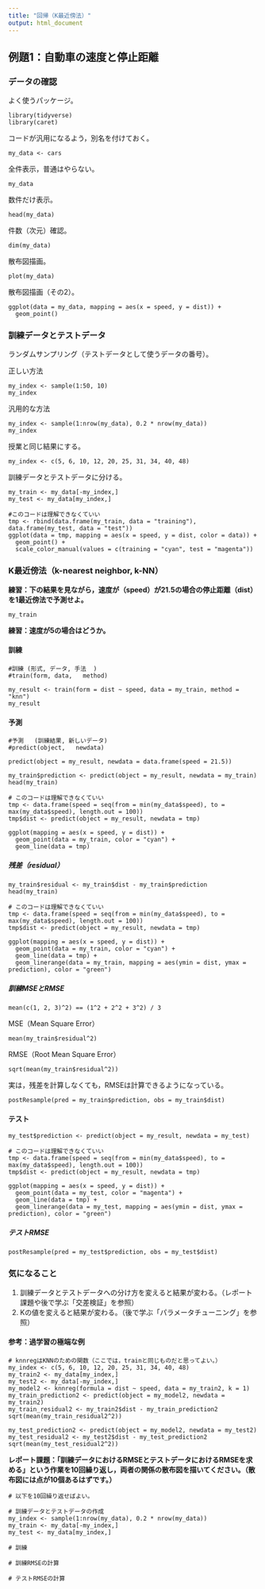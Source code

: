 ```yaml
---
title: "回帰（K最近傍法）"
output: html_document
---
```


## 例題1：⾃動⾞の速度と停⽌距離

### データの確認

よく使うパッケージ。

```{r}
library(tidyverse)
library(caret)
```

コードが汎用になるよう，別名を付けておく。

```{r}
my_data <- cars
```

全件表示，普通はやらない。

```{r, eval=FALSE}
my_data
```

数件だけ表示。

```{r}
head(my_data)
```

件数（次元）確認。

```{r}
dim(my_data)
```

散布図描画。

```{r}
plot(my_data)
```

散布図描画（その2）。

```{r}
ggplot(data = my_data, mapping = aes(x = speed, y = dist)) +
  geom_point()
```

### 訓練データとテストデータ

ランダムサンプリング（テストデータとして使うデータの番号）。

正しい方法

```{r}
my_index <- sample(1:50, 10)
my_index
```

汎用的な方法

```{r}
my_index <- sample(1:nrow(my_data), 0.2 * nrow(my_data))
my_index
```

授業と同じ結果にする。

```{r}
my_index <- c(5, 6, 10, 12, 20, 25, 31, 34, 40, 48)
```

訓練データとテストデータに分ける。

```{r}
my_train <- my_data[-my_index,]
my_test <- my_data[my_index,]
```

```{r}
#このコードは理解できなくていい
tmp <- rbind(data.frame(my_train, data = "training"), data.frame(my_test, data = "test"))
ggplot(data = tmp, mapping = aes(x = speed, y = dist, color = data)) +
  geom_point() +
  scale_color_manual(values = c(training = "cyan", test = "magenta"))
```

### K最近傍法（k-nearest neighbor, k-NN）

**練習：下の結果を見ながら，速度が（speed）が21.5の場合の停止距離（dist）を1最近傍法で予測せよ。**

```{r}
my_train
```

**練習：速度が5の場合はどうか。**

#### 訓練

```{r}
#訓練 (形式, データ, 手法  )
#train(form, data,   method)

my_result <- train(form = dist ~ speed, data = my_train, method = "knn")
my_result
```

#### 予測

```{r}
#予測   (訓練結果, 新しいデータ)
#predict(object,   newdata)

predict(object = my_result, newdata = data.frame(speed = 21.5))
```

```{r}
my_train$prediction <- predict(object = my_result, newdata = my_train)
head(my_train)
```

```{r}
# このコードは理解できなくていい
tmp <- data.frame(speed = seq(from = min(my_data$speed), to = max(my_data$speed), length.out = 100))
tmp$dist <- predict(object = my_result, newdata = tmp)

ggplot(mapping = aes(x = speed, y = dist)) +
  geom_point(data = my_train, color = "cyan") +
  geom_line(data = tmp)
```

##### 残差（residual）

```{r}
my_train$residual <- my_train$dist - my_train$prediction
head(my_train)
```

```{r}
# このコードは理解できなくていい
tmp <- data.frame(speed = seq(from = min(my_data$speed), to = max(my_data$speed), length.out = 100))
tmp$dist <- predict(object = my_result, newdata = tmp)

ggplot(mapping = aes(x = speed, y = dist)) +
  geom_point(data = my_train, color = "cyan") +
  geom_line(data = tmp) +
  geom_linerange(data = my_train, mapping = aes(ymin = dist, ymax = prediction), color = "green")
```

##### 訓練MSEとRMSE

```{r}
mean(c(1, 2, 3)^2) == (1^2 + 2^2 + 3^2) / 3
```

MSE（Mean Square Error）

```{r}
mean(my_train$residual^2)
```


RMSE（Root Mean Square Error）

```{r}
sqrt(mean(my_train$residual^2))
```

実は，残差を計算しなくても，RMSEは計算できるようになっている。

```{r}
postResample(pred = my_train$prediction, obs = my_train$dist)
```

#### テスト

```{r}
my_test$prediction <- predict(object = my_result, newdata = my_test)
```

```{r}
# このコードは理解できなくていい
tmp <- data.frame(speed = seq(from = min(my_data$speed), to = max(my_data$speed), length.out = 100))
tmp$dist <- predict(object = my_result, newdata = tmp)

ggplot(mapping = aes(x = speed, y = dist)) +
  geom_point(data = my_test, color = "magenta") +
  geom_line(data = tmp) +
  geom_linerange(data = my_test, mapping = aes(ymin = dist, ymax = prediction), color = "green")
```

##### テストRMSE

```{r}
postResample(pred = my_test$prediction, obs = my_test$dist)
```

### 気になること

1. 訓練データとテストデータへの分け方を変えると結果が変わる。（レポート課題や後で学ぶ「交差検証」を参照）
1. Kの値を変えると結果が変わる。（後で学ぶ「パラメータチューニング」を参照）

#### 参考：過学習の極端な例

```{r}
# knnregはKNNのための関数（ここでは，trainと同じものだと思ってよい。）
my_index <- c(5, 6, 10, 12, 20, 25, 31, 34, 40, 48)
my_train2 <- my_data[my_index,]
my_test2 <- my_data[-my_index,]
my_model2 <- knnreg(formula = dist ~ speed, data = my_train2, k = 1)
my_train_prediction2 <- predict(object = my_model2, newdata = my_train2)
my_train_residual2 <- my_train2$dist - my_train_prediction2
sqrt(mean(my_train_residual2^2))
```

```{r}
my_test_prediction2 <- predict(object = my_model2, newdata = my_test2)
my_test_residual2 <- my_test2$dist - my_test_prediction2
sqrt(mean(my_test_residual2^2))
```

**レポート課題：「訓練データにおけるRMSEとテストデータにおけるRMSEを求める」という作業を10回繰り返し，両者の関係の散布図を描いてください。（散布図には点が10個あるはずです。）**

```{r, eval=FALSE}
# 以下を10回繰り返せばよい。

# 訓練データとテストデータの作成
my_index <- sample(1:nrow(my_data), 0.2 * nrow(my_data))
my_train <- my_data[-my_index,]
my_test <- my_data[my_index,]

# 訓練

# 訓練RMSEの計算

# テストRMSEの計算
```